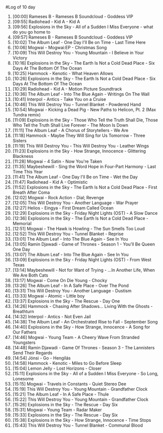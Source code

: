 #Log of 10 day

1. [00:00] Rameses B - Rameses B Soundcloud - Goddess VIP
1. [09:55] Radiohead - Kid A - Kid A
1. [09:56] Explosions in the Sky - All of a Sudden I Miss Everyone - what do you go home to
1. [09:57] Rameses B - Rameses B Soundcloud - Goddess VIP
1. [10:02] The Album Leaf - One Day I'll Be on Time - Last Time Here
1. [10:06] Mogwai - Mogwai:EP - Christmas Song
1. [10:09] This Will Destroy You - Young Mountain - I Believe in Your Victory
1. [10:16] Explosions in the Sky - The Earth Is Not a Cold Dead Place - Six Days At The Bottom Of The Ocean
1. [10:25] Hammock - Kenotic - What Heaven Allows
1. [10:26] Explosions in the Sky - The Earth Is Not a Cold Dead Place - Six Days At The Bottom Of The Ocean
1. [10:29] Radiohead - Kid A - Motion Picture Soundtrack
1. [10:36] The Album Leaf - Into The Blue Again - Writings On The Wall
1. [10:41] Interpol - Antics - Take You on a Cruise
1. [10:46] This Will Destroy You - Tunnel Blanket - Powdered Hand
1. [10:54] Mogwai - Kicking a Dead Pig - New Paths to Helicon, Pt. 2 (Max Tundra remix)
1. [11:09] Explosions in the Sky - Those Who Tell the Truth Shall Die, Those Who Tell the Truth Shall Live Forever - The Moon Is Down
1. [11:11] The Album Leaf - A Chorus of Storytellers - We Are
1. [11:18] Hammock - Maybe They Will Sing for Us Tomorrow - Three Sisters
1. [11:19] This Will Destroy You - This Will Destroy You - Leather Wings
1. [11:23] Explosions in the Sky - How Strange, Innocence - Glittering Blackness
1. [11:28] Mogwai - 4 Satin - Now You're Taken
1. [11:35] Maybeshewill - Sing the Word Hope in Four-Part Harmony - Last Time This Year
1. [11:41] The Album Leaf - One Day I'll Be on Time - Wet the Day
1. [11:47] Radiohead - Kid A - Optimistic
1. [11:52] Explosions in the Sky - The Earth Is Not a Cold Dead Place - First Breath After Coma
1. [12:02] Mogwai - Rock Action - Dial; Revenge
1. [12:05] This Will Destroy You - Another Language - War Prayer
1. [12:27] Helios - Eingya - First Dream Called Ocean
1. [12:29] Explosions in the Sky - Friday Night Lights (OST) - A Slow Dance
1. [12:36] Explosions in the Sky - The Earth Is Not a Cold Dead Place - Memorial
1. [12:51] Mogwai - The Hawk is Howling - The Sun Smells Too Loud
1. [12:52] This Will Destroy You - Tunnel Blanket - Reprise
1. [13:01] The Album Leaf - Into The Blue Again - See In You
1. [13:05] Ramin Djawadi - Game of Thrones - Season 1 - You'll Be Queen One Day
1. [13:07] The Album Leaf - Into The Blue Again - See In You
1. [13:09] Explosions in the Sky - Friday Night Lights (OST) - From West Texas
1. [13:14] Maybeshewill - Not for Want of Trying - ...In Another Life, When We Are Both Cats
1. [13:17] Mogwai - Come On Die Young - Chocky
1. [13:26] The Album Leaf - In A Safe Place - Over The Pond
1. [13:31] This Will Destroy You - Another Language - Dustism
1. [13:33] Mogwai - Atomic - Little boy
1. [13:37] Explosions in the Sky - The Rescue - Day One
1. [14:26] Hammock - Chasing After Shadows... Living With the Ghosts - Breathturn
1. [14:32] Interpol - Antics - Not Even Jail
1. [14:38] The Album Leaf - An Orchestrated Rise to Fall - September Song
1. [14:40] Explosions in the Sky - How Strange, Innocence - A Song for Our Fathers
1. [14:46] Mogwai - Young Team - A Cheery Wave From Stranded Youngsters
1. [14:48] Ramin Djawadi - Game Of Thrones - Season 3 - The Lannisters Send Their Regards
1. [14:54] Jónsi - Go - Hengilás
1. [14:58] Hammock - Kenotic - Miles to Go Before Sleep
1. [15:04] Lemon Jelly - Lost Horizons - Closer
1. [15:11] Explosions in the Sky - All of a Sudden I Miss Everyone - So Long, Lonesome
1. [15:15] Mogwai - Travels in Constants - Quiet Stereo Dee
1. [15:19] This Will Destroy You - Young Mountain - Grandfather Clock
1. [15:21] The Album Leaf - In A Safe Place - Thule
1. [15:22] This Will Destroy You - Young Mountain - Grandfather Clock
1. [15:26] Explosions in the Sky - The Rescue - Day Six
1. [15:31] Mogwai - Young Team - Radar Maker
1. [15:33] Explosions in the Sky - The Rescue - Day Six
1. [15:38] Explosions in the Sky - How Strange, Innocence - Time Stops
1. [15:43] This Will Destroy You - Tunnel Blanket - Communal Blood
